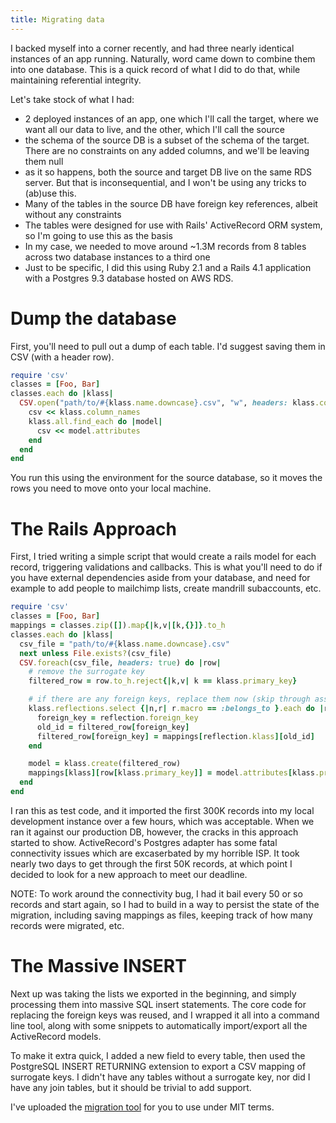 ```yaml
---
title: Migrating data
---
```

I backed myself into a corner recently, and had three nearly identical instances of an app running. Naturally, word came down to combine them into one database. This is a quick record of what I did to do that, while maintaining referential integrity.

Let's take stock of what I had:

- 2 deployed instances of an app, one which I'll call the target, where we want all our data to live, and the other, which I'll call the source
- the schema of the source DB is a subset of the schema of the target. There are no constraints on any added columns, and we'll be leaving them null
- as it so happens, both the source and target DB live on the same RDS server. But that is inconsequential, and I won't be using any tricks to (ab)use this.
- Many of the tables in the source DB have foreign key references, albeit without any constraints
- The tables were designed for use with Rails' ActiveRecord ORM system, so I'm going to use this as the basis
- In my case, we needed to move around ~1.3M records from 8 tables across two database instances to a third one
- Just to be specific, I did this using Ruby 2.1 and a Rails 4.1 application with a Postgres 9.3 database hosted on AWS RDS.

# Dump the database

First, you'll need to pull out a dump of each table. I'd suggest saving them in CSV (with a header row).

```ruby
require 'csv'
classes = [Foo, Bar]
classes.each do |klass|
  CSV.open("path/to/#{klass.name.downcase}.csv", "w", headers: klass.column_names) do |csv|
    csv << klass.column_names
    klass.all.find_each do |model|
      csv << model.attributes
    end
  end
end
```

You run this using the environment for the source database, so it moves the rows you need to move onto your local machine.

# The Rails Approach

First, I tried writing a simple script that would create a rails model for each record, triggering validations and callbacks. This is what you'll need to do if you have external dependencies aside from your database, and need for example to add people to mailchimp lists, create mandrill subaccounts, etc.

```ruby
require 'csv'
classes = [Foo, Bar]
mappings = classes.zip([]).map{|k,v|[k,{}]}.to_h
classes.each do |klass|
  csv_file = "path/to/#{klass.name.downcase}.csv"
  next unless File.exists?(csv_file)
  CSV.foreach(csv_file, headers: true) do |row|
    # remove the surrogate key
    filtered_row = row.to_h.reject{|k,v| k == klass.primary_key}

    # if there are any foreign keys, replace them now (skip through associations)
    klass.reflections.select {|n,r| r.macro == :belongs_to }.each do |reflection|
      foreign_key = reflection.foreign_key
      old_id = filtered_row[foreign_key]
      filtered_row[foreign_key] = mappings[reflection.klass][old_id]
    end

    model = klass.create(filtered_row)
    mappings[klass][row[klass.primary_key]] = model.attributes[klass.primary_key]
  end
end
```

I ran this as test code, and it imported the first 300K records into my local development instance over a few hours, which was acceptable. When we ran it against our production DB, however, the cracks in this approach started to show. ActiveRecord's Postgres adapter has some fatal connectivity issues which are excaserbated by my horrible ISP. It took nearly two days to get through the first 50K records, at which point I decided to look for a new approach to meet our deadline.

NOTE: To work around the connectivity bug, I had it bail every 50 or so records and start again, so I had to build in a way to persist the state of the migration, including saving mappings as files, keeping track of how many records were migrated, etc.

# The Massive INSERT

Next up was taking the lists we exported in the beginning, and simply processing them into massive SQL insert statements. The core code for replacing the foreign keys was reused, and I wrapped it all into a command line tool, along with some snippets to automatically import/export all the ActiveRecord models.

To make it extra quick, I added a new field to every table, then used the PostgreSQL INSERT RETURNING extension to export a CSV mapping of surrogate keys. I didn't have any tables without a surrogate key, nor did I have any join tables, but it should be trivial to add support.

I've uploaded the [migration tool][gist] for you to use under MIT terms.

[gist]: https://gist.github.com/stevenkaras/9f6c5bd27faea525ba3f
